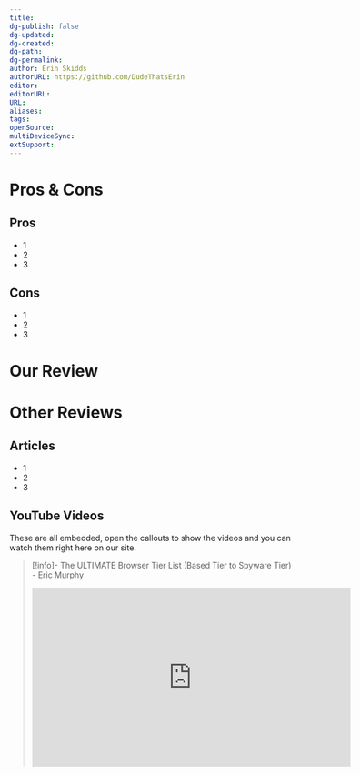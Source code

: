 ```yaml
---
title: 
dg-publish: false
dg-updated: 
dg-created: 
dg-path: 
dg-permalink: 
author: Erin Skidds
authorURL: https://github.com/DudeThatsErin
editor: 
editorURL: 
URL: 
aliases: 
tags: 
openSource: 
multiDeviceSync: 
extSupport:
---
```

# Pros & Cons
## Pros
- 1
- 2
- 3
## Cons
- 1
- 2
- 3
# Our Review
# Other Reviews
## Articles
- 1
- 2
- 3
## YouTube Videos
These are all embedded, open the callouts to show the videos and you can watch them right here on our site.

>[!info]- The ULTIMATE Browser Tier List (Based Tier to Spyware Tier) - Eric Murphy
><iframe width="560" height="315" src="https://www.youtube.com/embed/j5r6jFE8gic" title="YouTube video player" frameborder="0" allow="accelerometer; autoplay; clipboard-write; encrypted-media; gyroscope; picture-in-picture; web-share" allowfullscreen></iframe>

